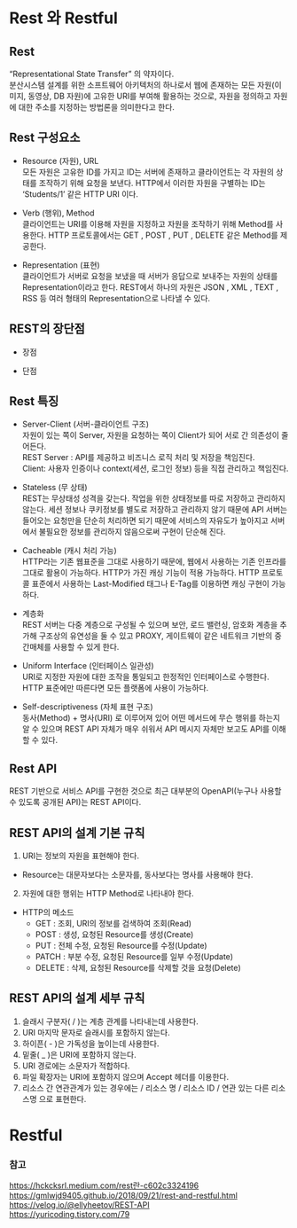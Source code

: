 # Rest 와 Restful
## Rest
“Representational State Transfer” 의 약자이다.   
분산시스템 설계를 위한 소프트웨어 아키텍처의 하나로서 
웹에 존재하는 모든 자원(이미지, 동영상, DB 자원)에 고유한 URI를 부여해 활용하는 것으로, 자원을 정의하고 자원에 대한 주소를 지정하는 방법론을 의미한다고 한다.

## Rest 구성요소
* Resource (자원), URL   
모든 자원은 고유한 ID를 가지고 ID는 서버에 존재하고 클라이언트는 각 자원의 상태를 조작하기 위해 요청을 보낸다. HTTP에서 이러한 자원을 구별하는 ID는 ‘Students/1’ 같은 HTTP URI 이다.

* Verb (행위), Method   
클라이언트는 URI를 이용해 자원을 지정하고 자원을 조작하기 위해 Method를 사용한다. HTTP 프로토콜에서는 GET , POST , PUT , DELETE 같은 Method를 제공한다.

* Representation (표현)   
클라이언트가 서버로 요청을 보냈을 때 서버가 응답으로 보내주는 자원의 상태를 Representation이라고 한다. REST에서 하나의 자원은 JSON , XML , TEXT , RSS 등 여러 형태의 Representation으로 나타낼 수 있다.

## REST의 장단점
* 장점


* 단점


## Rest 특징
* Server-Client (서버-클라이언트 구조)   
자원이 있는 쪽이 Server, 자원을 요청하는 쪽이 Client가 되어 서로 간 의존성이 줄어든다.   
REST Server : API를 제공하고 비즈니스 로직 처리 및 저장을 책임진다.   
Client: 사용자 인증이나 context(세션, 로그인 정보) 등을 직접 관리하고 책임진다.   

* Stateless (무 상태)   
REST는 무상태성 성격을 갖는다. 작업을 위한 상태정보를 따로 저장하고 관리하지 않는다. 
세션 정보나 쿠키정보를 별도로 저장하고 관리하지 않기 때문에 API 서버는 들어오는 요청만을 단순히 처리하면 되기 때문에 서비스의 자유도가 높아지고 서버에서 불필요한 정보를 관리하지 않음으로써 구현이 단순해 진다.

* Cacheable (캐시 처리 가능)   
HTTP라는 기존 웹표준을 그대로 사용하기 때문에, 웹에서 사용하는 기존 인프라를 그대로 활용이 가능하다. HTTP가 가진 캐싱 기능이 적용 가능하다. 
HTTP 프로토콜 표준에서 사용하는 Last-Modified 태그나 E-Tag를 이용하면 캐싱 구현이 가능하다.

* 계층화   
REST 서버는 다중 계층으로 구성될 수 있으며 보안, 로드 밸런싱, 암호화 계층을 추가해 구조상의 유연성을 둘 수 있고 PROXY, 게이트웨이 같은 네트워크 기반의 중간매체를 사용할 수 있게 한다.

* Uniform Interface (인터페이스 일관성)   
URI로 지정한 자원에 대한 조작을 통일되고 한정적인 인터페이스로 수행한다. HTTP 표준에만 따른다면 모든 플랫폼에 사용이 가능하다.

* Self-descriptiveness (자체 표현 구조)   
동사(Method) + 명사(URI) 로 이루어져 있어 어떤 메서드에 무슨 행위를 하는지 알 수 있으며 REST API 자체가 매우 쉬워서 API 메시지 자체만 보고도 API를 이해할 수 있다.

## Rest API
REST 기반으로 서비스 API를 구현한 것으로 최근 대부분의 OpenAPI(누구나 사용할 수 있도록 공개된 API)는 REST API이다.

## REST API의 설계 기본 규칙
1. URI는 정보의 자원을 표현해야 한다.
* Resource는 대문자보다는 소문자를, 동사보다는 명사를 사용해야 한다.
2. 자원에 대한 행위는 HTTP Method로 나타내야 한다.
* HTTP의 메소드
  * GET : 조회, URI의 정보를 검색하여 조회(Read)
  * POST : 생성, 요청된 Resource를 생성(Create)
  * PUT : 전체 수정, 요청된 Resource를 수정(Update)
  * PATCH : 부분 수정, 요청된 Resource를 일부 수정(Update)
  * DELETE : 삭제, 요청된 Resource를 삭제할 것을 요청(Delete)

## REST API의 설계 세부 규칙
1.	슬래시 구분자( / )는 계층 관계를 나타내는데 사용한다.
2.	URI 마지막 문자로 슬래시를 포함하지 않는다.
3.	하이픈( - )은 가독성을 높이는데 사용한다.
4.	밑줄( _ )은 URI에 포함하지 않는다.
5.	URI 경로에는 소문자가 적합하다.
6.	파일 확장자는 URI에 포함하지 않으며 Accept 헤더를 이용한다.
7.	리소스 간 연관관계가 있는 경우에는 / 리소스 명 / 리소스 ID / 연관 있는 다른 리소스명 으로 표현한다.

# Restful

### 참고
https://hckcksrl.medium.com/rest란-c602c3324196   
https://gmlwjd9405.github.io/2018/09/21/rest-and-restful.html   
https://velog.io/@ellyheetov/REST-API   
https://yuricoding.tistory.com/79   

